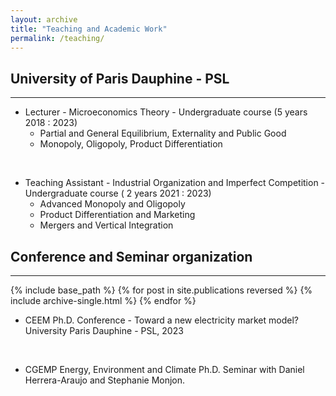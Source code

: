 ```yaml
---
layout: archive
title: "Teaching and Academic Work"
permalink: /teaching/
---
```


## University of Paris Dauphine - PSL
----
	  
* Lecturer - Microeconomics Theory - Undergraduate course (5 years 2018 : 2023)
	* Partial and General Equilibrium, Externality and Public Good
	* Monopoly, Oligopoly, Product Differentiation
 
 <br/>
 
* Teaching Assistant - Industrial Organization and Imperfect Competition - Undergraduate course ( 2 years 2021 : 2023)
	* Advanced Monopoly and Oligopoly
	* Product Differentiation and Marketing
	* Mergers and Vertical Integration
	
 
## Conference and Seminar organization 
----

{% include base_path %}
{% for post in site.publications reversed %}
  {% include archive-single.html %}
{% endfor %}


* CEEM Ph.D. Conference - Toward a new electricity market model? University Paris Dauphine - PSL, 2023
 <br/>
 
* CGEMP Energy, Environment and Climate Ph.D. Seminar with Daniel Herrera-Araujo and Stephanie Monjon.

